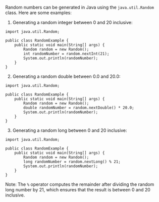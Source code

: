 Random numbers can be generated in Java using the `java.util.Random` class. Here are some examples:

1. Generating a random integer between 0 and 20 inclusive:

```
import java.util.Random;

public class RandomExample {
    public static void main(String[] args) {
        Random random = new Random();
        int randomNumber = random.nextInt(21);
        System.out.println(randomNumber);
    }
}
```

2. Generating a random double between 0.0 and 20.0:

```
import java.util.Random;

public class RandomExample {
    public static void main(String[] args) {
        Random random = new Random();
        double randomNumber = random.nextDouble() * 20.0;
        System.out.println(randomNumber);
    }
}
```

3. Generating a random long between 0 and 20 inclusive:

```
import java.util.Random;

public class RandomExample {
    public static void main(String[] args) {
        Random random = new Random();
        long randomNumber = random.nextLong() % 21;
        System.out.println(randomNumber);
    }
}
```

Note: The `%` operator computes the remainder after dividing the random long number by 21, which ensures that the result is between 0 and 20 inclusive.